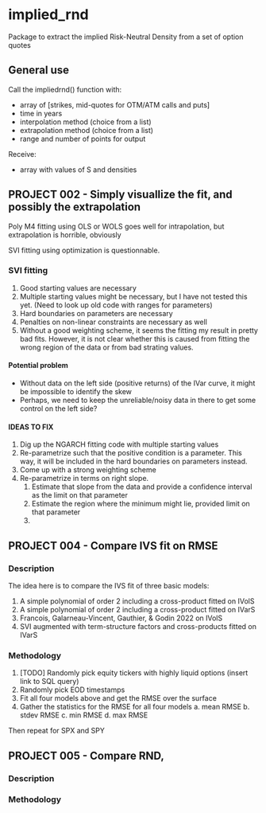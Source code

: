 # implied_rnd
Package to extract the implied Risk-Neutral Density from a set of option quotes

## General use
Call the impliedrnd() function with:
- array of [strikes, mid-quotes for OTM/ATM calls and puts]
- time in years
- interpolation method (choice from a list)
- extrapolation method (choice from a list)
- range and number of points for output

Receive:
- array with values of S and densities




## PROJECT 002 - Simply visuallize the fit, and possibly the extrapolation
Poly M4 fitting using OLS or WOLS goes well for intrapolation, but extrapolation is horrible, obviously

SVI fitting using optimization is questionnable. 
### SVI fitting
1. Good starting values are necessary
2. Multiple starting values might be necessary, but I have not tested this yet. (Need to look up old code with ranges for parameters)
3. Hard boundaries on parameters are necessary
4. Penalties on non-linear constraints are necessary as well
5. Without a good weighting scheme, it seems the fitting my result in pretty bad fits. However, it is not clear whether this is caused from fitting the wrong region of the data or from bad strating values.

#### Potential problem
- Without data on the left side (positive returns) of the IVar curve, it might be impossible to identify the skew
- Perhaps, we need to keep the unreliable/noisy data in there to get some control on the left side?


#### IDEAS TO FIX
1. Dig up the NGARCH fitting code with multiple starting values
2. Re-parametrize such that the positive condition is a parameter. This way, it will be included in the hard boundaries on parameters instead.
3. Come up with a strong weighting scheme
4. Re-parametrize in terms on right slope.
    1. Estimate that slope from the data and provide a confidence interval as the limit on that parameter
    2. Estimate the region where the minimum might lie, provided limit on that parameter
    3. 



## PROJECT 004 - Compare IVS fit on RMSE

### Description
The idea here is to compare the IVS fit of three basic models:
1. A simple polynomial of order 2 including a cross-product fitted on IVolS
2. A simple polynomial of order 2 including a cross-product fitted on IVarS
3. Francois, Galarneau-Vincent, Gauthier, & Godin 2022 on IVolS
4. SVI augmented with term-structure factors and cross-products fitted on IVarS


### Methodology
1. [TODO] Randomly pick equity tickers with highly liquid options (insert link to SQL query)
2. Randomly pick EOD timestamps
3. Fit all four models above and get the RMSE over the surface
4. Gather the statistics for the RMSE for all four models
    a. mean RMSE
    b. stdev RMSE
    c. min RMSE
    d. max RMSE

Then repeat for SPX and SPY


## PROJECT 005 - Compare RND, 
### Description


### Methodology